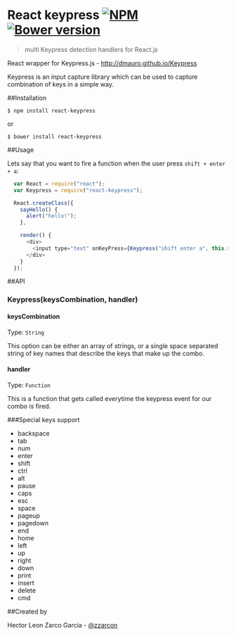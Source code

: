 # React keypress [![NPM](https://img.shields.io/npm/v/react-keypress.svg)](https://www.npmjs.org/package/react-keypress) [![Bower version](https://badge.fury.io/bo/react-keypress.svg)](http://badge.fury.io/bo/react-keypress)

> multi Keypress detection handlers for React.js

React wrapper for Keypress.js - http://dmauro.github.io/Keypress

Keypress is an input capture library which can be used to capture combination of keys in a simple way.

##Installation

```
$ npm install react-keypress
```
or 
```
$ bower install react-keypress
```


##Usage 

Lets say that you want to fire a function when the user press `shift + enter + a`:

```javascript
  var React = require("react");
  var Keypress = require("react-keypress");

  React.createClass({
    sayHello() {
      alert("hello!");
    },

    render() {
      <div>
        <input type="text" onKeyPress={Keypress("shift enter a", this.sayHello)}/>
      </div>
    }
  });
```

##API

### Keypress(keysCombination, handler)

#### keysCombination

Type: `String`

This option can be either an array of strings, or a single space separated string of key names that describe the keys that make up the combo.

#### handler

Type: `Function`

This is a function that gets called everytime the keypress event for our combo is fired.

###Special keys support

* backspace
* tab
* num
* enter
* shift
* ctrl
* alt
* pause
* caps
* esc
* space
* pageup
* pagedown
* end
* home
* left
* up
* right
* down
* print
* insert
* delete
* cmd

##Created by

Hector Leon Zarco Garcia - [@zzarcon](https://twitter.com/zzarcon)
